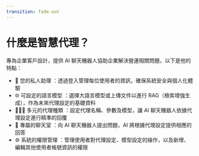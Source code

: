 ```yaml
---
transition: fade-out
---
```


<h1 class="title">什麼是智慧代理？</h1>
<span v-click="1">
專為企業客戶設計，提供 AI 聊天機器人協助企業解決營運相關問題，以下是他的特點：
</span>

<div>
  <ul class="flex flex-col gap-2 mt-10">
    <li v-click="2" class="list">
      <span class="font-bold">📆 您的私人助理</span>
      <span>：透過登入管理每位使用者的資訊，確保系統安全與個人化體驗</span>
    </li>
    <li v-click="3" class="list">
      <span class="font-bold">🌐 可設定的語言模型</span>
      <span>：選擇大語言模型或上傳文件以進行 RAG（檢索增強生成），作為未來代理設定的基礎資料</span>
    </li>
    <li v-click="4" class="list">
      <span class="font-bold">👩🏻‍💻 多元的代理種類</span>
      <span>
        ：設定代理名稱、參數及模型，讓 AI 聊天機器人依據代理設定進行精準的回覆
      </span>
    </li>
    <li v-click="5" class="list">
      <span class="font-bold">💬 專屬的聊天室</span>
      <span>：向 AI 聊天機器人提出問題，AI 將根據代理設定提供相應的回答</span>
    </li>
    <li v-click="6" class="list">
      <span class="font-bold">⚙️ 系統的權限管理</span>
      <span>：管理使用者對代理設定、模型設定的操作，以及新增、編輯其他使用者帳號資訊的權限</span>
    </li>
  </ul>
</div>